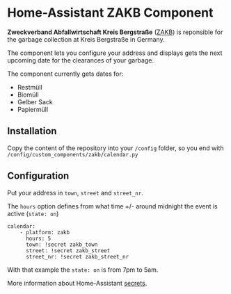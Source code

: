 # Home-Assistant ZAKB Component

**Zweckverband Abfallwirtschaft Kreis Bergstraße** ([ZAKB](https://www.zakb.de)) is reponsible for the garbage collection at Kreis Bergstraße in Germany.

The component lets you configure your address and displays gets the next upcoming date for the clearances of your garbage.

The component currently gets dates for:
- Restmüll
- Biomüll
- Gelber Sack
- Papiermüll

## Installation
Copy the content of the repository into your `/config` folder, so you end with `/config/custom_components/zakb/calendar.py`


## Configuration
Put your address in `town`, `street` and `street_nr`.

The `hours` option defines from what time +/- around midnight the event is active (`state: on`)

    calendar:
        - platform: zakb
          hours: 5
          town: !secret zakb_town
          street: !secret zakb_street
          street_nr: !secret zakb_street_nr

With that example the `state: on` is from 7pm to 5am.

More information about Home-Assistant [secrets](https://www.home-assistant.io/docs/configuration/secrets/).